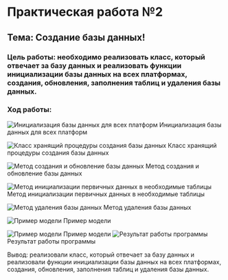 # Практическая работа №2

## Тема: Создание базы данных!


### Цель работы: необходимо реализовать класс, который отвечает за базу данных и реализовать функции инициализации базы данных на всех платформах, создания, обновления, заполнения таблиц и удаления базы данных.  

### Ход работы:

![Инициализация базы данных для всех платформ](https://user-images.githubusercontent.com/114491231/203909575-c01617a5-dbef-4696-825a-7f83f02f0601.png)
Инициализация базы данных для всех платформ

![Класс хранящий процедуры создания базы данных](https://user-images.githubusercontent.com/114491231/203909662-dd4fe1b3-6d7e-4664-a5cd-ec07d96697b7.png)
Класс хранящий процедуры создания базы данных

![Метод создания и обновление базы данных](https://user-images.githubusercontent.com/114491231/203909740-981642ed-f438-41e3-a56a-0f29d620cd92.png)
Метод создания и обновление базы данных

![Метод инициализации первичных данных в необходимые таблицы](https://user-images.githubusercontent.com/114491231/203909817-524d8b6f-65c7-4651-97dc-21904db789be.png)
Метод инициализации первичных данных в необходимые таблицы

![Метод удаления базы данных](https://user-images.githubusercontent.com/114491231/203909912-fc127c3b-31fd-47c8-af07-c3b4b1a0047e.png)
Метод удаления базы данных

![Пример модели](https://user-images.githubusercontent.com/114491231/203909980-5d808785-0ef4-4d0d-9e31-03e7c44df907.png)
Пример модели

![Пример модели](https://user-images.githubusercontent.com/114491231/203910081-5ef4ff85-71b5-4604-821b-c84cbe6e7b9a.png)
Пример модели
![Результат работы программы](https://user-images.githubusercontent.com/114491231/203930736-1abb3990-7080-44fa-bb3b-f0150b280800.png)
Результат работы программы

Вывод: реализовали класс, который отвечает за базу данных и реализовали функции инициализации базы данных на всех платформах, создания, обновления, заполнения таблиц и удаления базы данных. 


